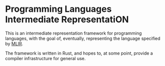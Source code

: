 # Programming Languages Intermediate RepresentatiON

This is an intermediate representation framework for programming languages,
with the goal of, eventually, representing the language specified by
[MLIR](https://mlir.llvm.org/docs/LangRef/).

The framework is written in Rust, and hopes to, at some point,
provide a compiler infrastructure for general use.
